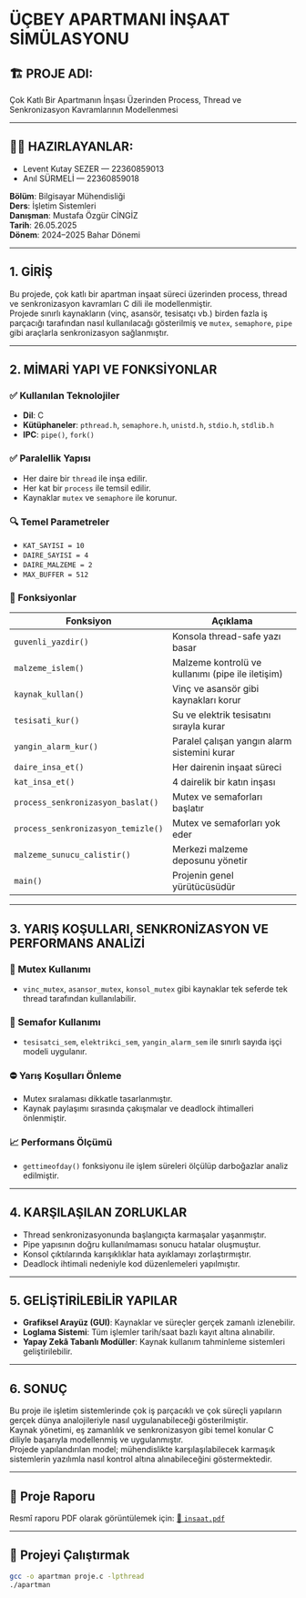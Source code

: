 # ÜÇBEY APARTMANI İNŞAAT SİMÜLASYONU

## 🏗️ PROJE ADI:
Çok Katlı Bir Apartmanın İnşası Üzerinden Process, Thread ve Senkronizasyon Kavramlarının Modellenmesi

---

## 👨‍💻 HAZIRLAYANLAR:
- Levent Kutay SEZER — 22360859013  
- Anıl SÜRMELİ — 22360859018

**Bölüm**: Bilgisayar Mühendisliği  
**Ders**: İşletim Sistemleri  
**Danışman**: Mustafa Özgür CİNGİZ  
**Tarih**: 26.05.2025  
**Dönem**: 2024–2025 Bahar Dönemi

---

## 1. GİRİŞ

Bu projede, çok katlı bir apartman inşaat süreci üzerinden process, thread ve senkronizasyon kavramları C dili ile modellenmiştir.  
Projede sınırlı kaynakların (vinç, asansör, tesisatçı vb.) birden fazla iş parçacığı tarafından nasıl kullanılacağı gösterilmiş ve `mutex`, `semaphore`, `pipe` gibi araçlarla senkronizasyon sağlanmıştır.

---

## 2. MİMARİ YAPI VE FONKSİYONLAR

### ✅ Kullanılan Teknolojiler
- **Dil**: C
- **Kütüphaneler**: `pthread.h`, `semaphore.h`, `unistd.h`, `stdio.h`, `stdlib.h`
- **IPC**: `pipe()`, `fork()`

### ✅ Paralellik Yapısı
- Her daire bir `thread` ile inşa edilir.
- Her kat bir `process` ile temsil edilir.
- Kaynaklar `mutex` ve `semaphore` ile korunur.

### 🔍 Temel Parametreler
- `KAT_SAYISI = 10`
- `DAIRE_SAYISI = 4`
- `DAIRE_MALZEME = 2`
- `MAX_BUFFER = 512`

### 🔧 Fonksiyonlar

| Fonksiyon | Açıklama |
|----------|----------|
| `guvenli_yazdir()` | Konsola thread-safe yazı basar |
| `malzeme_islem()` | Malzeme kontrolü ve kullanımı (pipe ile iletişim) |
| `kaynak_kullan()` | Vinç ve asansör gibi kaynakları korur |
| `tesisati_kur()` | Su ve elektrik tesisatını sırayla kurar |
| `yangin_alarm_kur()` | Paralel çalışan yangın alarm sistemini kurar |
| `daire_insa_et()` | Her dairenin inşaat süreci |
| `kat_insa_et()` | 4 dairelik bir katın inşası |
| `process_senkronizasyon_baslat()` | Mutex ve semaforları başlatır |
| `process_senkronizasyon_temizle()` | Mutex ve semaforları yok eder |
| `malzeme_sunucu_calistir()` | Merkezi malzeme deposunu yönetir |
| `main()` | Projenin genel yürütücüsüdür |

---

## 3. YARIŞ KOŞULLARI, SENKRONİZASYON VE PERFORMANS ANALİZİ

### 🔐 Mutex Kullanımı
- `vinc_mutex`, `asansor_mutex`, `konsol_mutex` gibi kaynaklar tek seferde tek thread tarafından kullanılabilir.

### 🚦 Semafor Kullanımı
- `tesisatci_sem`, `elektrikci_sem`, `yangin_alarm_sem` ile sınırlı sayıda işçi modeli uygulanır.

### ⛔ Yarış Koşulları Önleme
- Mutex sıralaması dikkatle tasarlanmıştır.
- Kaynak paylaşımı sırasında çakışmalar ve deadlock ihtimalleri önlenmiştir.

### 📈 Performans Ölçümü
- `gettimeofday()` fonksiyonu ile işlem süreleri ölçülüp darboğazlar analiz edilmiştir.

---

## 4. KARŞILAŞILAN ZORLUKLAR

- Thread senkronizasyonunda başlangıçta karmaşalar yaşanmıştır.
- Pipe yapısının doğru kullanılmaması sonucu hatalar oluşmuştur.
- Konsol çıktılarında karışıklıklar hata ayıklamayı zorlaştırmıştır.
- Deadlock ihtimali nedeniyle kod düzenlemeleri yapılmıştır.

---

## 5. GELİŞTİRİLEBİLİR YAPILAR

- **Grafiksel Arayüz (GUI)**: Kaynaklar ve süreçler gerçek zamanlı izlenebilir.
- **Loglama Sistemi**: Tüm işlemler tarih/saat bazlı kayıt altına alınabilir.
- **Yapay Zekâ Tabanlı Modüller**: Kaynak kullanım tahminleme sistemleri geliştirilebilir.

---

## 6. SONUÇ

Bu proje ile işletim sistemlerinde çok iş parçacıklı ve çok süreçli yapıların gerçek dünya analojileriyle nasıl uygulanabileceği gösterilmiştir.  
Kaynak yönetimi, eş zamanlılık ve senkronizasyon gibi temel konular C diliyle başarıyla modellenmiş ve uygulanmıştır.  
Projede yapılandırılan model; mühendislikte karşılaşılabilecek karmaşık sistemlerin yazılımla nasıl kontrol altına alınabileceğini göstermektedir.

---

## 📁 Proje Raporu

Resmî raporu PDF olarak görüntülemek için:
[📄 `insaat.pdf`](./insaat.pdf)

---

## 🏁 Projeyi Çalıştırmak

```bash
gcc -o apartman proje.c -lpthread
./apartman
